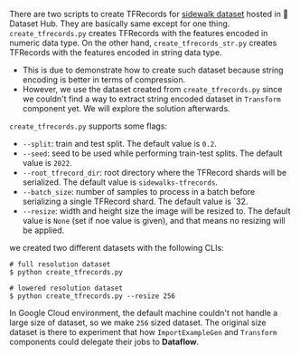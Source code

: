 There are two scripts to create TFRecords for [sidewalk dataset](https://huggingface.co/datasets/segments/sidewalk-semantic) hosted in 🤗 Dataset Hub. They are basically same except for one thing. `create_tfrecords.py` creates TFRecords with the features encoded in numeric data type. On the other hand, `create_tfrecords_str.py` creates TFRecords with the features encoded in string data type. 
- This is due to demonstrate how to create such dataset because string encoding is better in terms of compression.
- However, we use the dataset created from `create_tfrecords.py` since we couldn't find a way to extract string encoded dataset in `Transform` component yet. We will explore the solution afterwards.

`create_tfrecords.py` supports some flags:
- `--split`: train and test split. The default value is `0.2`.
- `--seed`: seed to be used while performing train-test splits. The default value is `2022`.
- `--root_tfrecord_dir`: root directory where the TFRecord shards will be serialized. The default value is `sidewalks-tfrecords`.
- `--batch_size`: number of samples to process in a batch before serializing a single TFRecord shard. The default value is `32.
- `--resize`: width and height size the image will be resized to. The default value is `None` (set if noe value is given), and that means no resizing will be applied.

we created two different datasets with the following CLIs:
```console
# full resolution dataset
$ python create_tfrecords.py

# lowered resolution dataset
$ python create_tfrecords.py --resize 256
```

In Google Cloud environment, the default machine couldn't not handle a large size of dataset, so we make `256` sized dataset. The original size dataset is there to experiment that how `ImportExampleGen` and `Transform` components could delegate their jobs to **Dataflow**.